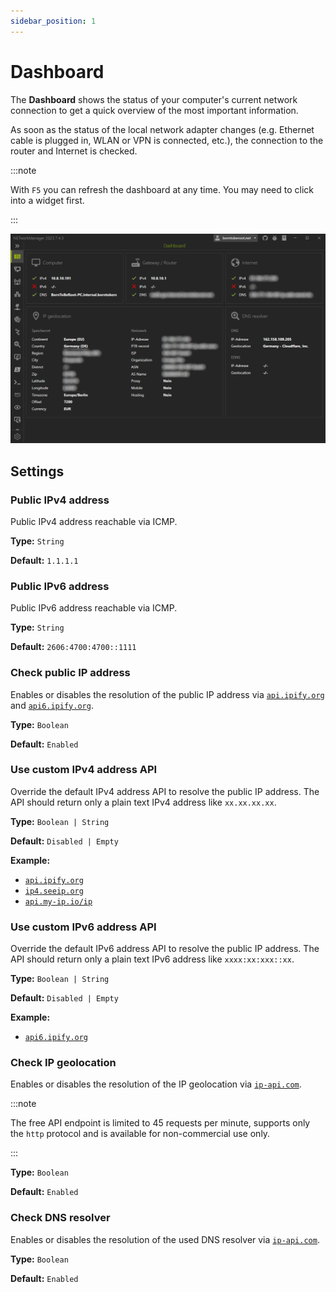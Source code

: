 ```yaml
---
sidebar_position: 1
---
```


# Dashboard

The **Dashboard** shows the status of your computer's current network connection to get a quick overview of the most important information.

As soon as the status of the local network adapter changes (e.g. Ethernet cable is plugged in, WLAN or VPN is connected, etc.), the connection to the router and Internet is checked.

:::note

With `F5` you can refresh the dashboard at any time. You may need to click into a widget first.

:::

![Dashboard](./img/dashboard.png)

## Settings

### Public IPv4 address

Public IPv4 address reachable via ICMP.

**Type:** `String`

**Default:** `1.1.1.1`

### Public IPv6 address

Public IPv6 address reachable via ICMP.

**Type:** `String`

**Default:** `2606:4700:4700::1111`

### Check public IP address

Enables or disables the resolution of the public IP address via [`api.ipify.org`](https://www.ipify.org/) and [`api6.ipify.org`](https://www.ipify.org/).

**Type:** `Boolean`

**Default:** `Enabled`

### Use custom IPv4 address API

Override the default IPv4 address API to resolve the public IP address. The API should return only a plain text IPv4 address like `xx.xx.xx.xx`.

**Type:** `Boolean | String`

**Default:** `Disabled | Empty`

**Example:**

- [`api.ipify.org`](https://api.ipify.org/)
- [`ip4.seeip.org`](https://ip4.seeip.org/)
- [`api.my-ip.io/ip`](https://api.my-ip.io/ip)

### Use custom IPv6 address API

Override the default IPv6 address API to resolve the public IP address. The API should return only a plain text IPv6 address like `xxxx:xx:xxx::xx`.

**Type:** `Boolean | String`

**Default:** `Disabled | Empty`

**Example:**

- [`api6.ipify.org`](https://api6.ipify.org/)

### Check IP geolocation

Enables or disables the resolution of the IP geolocation via [`ip-api.com`](https://ip-api.com/).

:::note

The free API endpoint is limited to 45 requests per minute, supports only the `http` protocol and is available for non-commercial use only.

:::

**Type:** `Boolean`

**Default:** `Enabled`

### Check DNS resolver

Enables or disables the resolution of the used DNS resolver via [`ip-api.com`](https://ip-api.com/).

**Type:** `Boolean`

**Default:** `Enabled`

